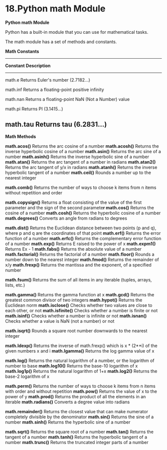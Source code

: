 # 18.Python math Module

**Python math Module**

Python has a built-in module that you can use for mathematical tasks.

The math module has a set of methods and constants.

**Math Constants**

  ------------------------------------------------------------------------
  **Constant**   **Description**
  -------------- ---------------------------------------------------------
  math.e         Returns Euler\'s number (2.7182\...)

  math.inf       Returns a floating-point positive infinity

  math.nan       Returns a floating-point NaN (Not a Number) value

  math.pi        Returns PI (3.1415\...)

  math.tau       Returns tau (6.2831\...)
  ------------------------------------------------------------------------

**Math Methods**

**math.acos()** Returns the arc cosine of a number **math.acosh()**
Returns the inverse hyperbolic cosine of a number **math.asin()**
Returns the arc sine of a number **math.asinh()** Returns the inverse
hyperbolic sine of a number **math.atan()** Returns the arc tangent of a
number in radians **math.atan2()** Returns the arc tangent of y/x in
radians **math.atanh()** Returns the inverse hyperbolic tangent of a
number **math.ceil()** Rounds a number up to the nearest integer

**math.comb()** Returns the number of ways to choose k items from n
items without repetition and order

**math.copysign()** Returns a float consisting of the value of the first
parameter and the sign of the second paramete**r math.cos()** Returns
the cosine of a number **math.cosh()** Returns the hyperbolic cosine of
a number **math.degrees()** Converts an angle from radians to degrees

**math.dist()** Returns the Euclidean distance between two points (p and
q), where p and q are the coordinates of that point **math.erf()**
Returns the error function of a number **math.erfc()** Returns the
complementary error function of a number **math.exp()** Returns E raised
to the power of x **math.expm1()** Returns Ex - 1 **math.fabs()**
Returns the absolute value of a number **math.factorial()** Returns the
factorial of a number **math.floor()** Rounds a number down to the
nearest integer **math.fmod()** Returns the remainder of x/y
**math.frexp()** Returns the mantissa and the exponent, of a specified
number

**math.fsum()** Returns the sum of all items in any iterable (tuples,
arrays, lists, etc.)

**math.gamma()** Returns the gamma function at x **math.gcd()** Returns
the greatest common divisor of two integers **math.hypot()** Returns the
Euclidean norm **math.isclose()** Checks whether two values are close to
each other, or not **math.isfinite()** Checks whether a number is finite
or not **math.isinf()** Checks whether a number is infinite or not
**math.isnan()** Checks whether a value is NaN (not a number) or not

**math.isqrt()** Rounds a square root number downwards to the nearest
integer

**math.ldexp()** Returns the inverse of math.frexp() which is x \*
(2\*\*i) of the given numbers x and i **math.lgamma()** Returns the log
gamma value of x

**math.log()** Returns the natural logarithm of a number, or the
logarithm of number to base **math.log10()** Returns the base-10
logarithm of x **math.log1p()** Returns the natural logarithm of 1+x
**math.log2()** Returns the base-2 logarithm of x

**math.perm()** Returns the number of ways to choose k items from n
items with order and without repetition **math.pow()** Returns the value
of x to the power of y **math.prod()** Returns the product of all the
elements in an iterable **math.radians()** Converts a degree value into
radians

**math.remainder()** Returns the closest value that can make numerator
completely divisible by the denominator **math.sin()** Returns the sine
of a number **math.sinh()** Returns the hyperbolic sine of a number

**math.sqrt()** Returns the square root of a number **math.tan()**
Returns the tangent of a number **math.tanh()** Returns the hyperbolic
tangent of a number **math.trunc()** Returns the truncated integer parts
of a number
